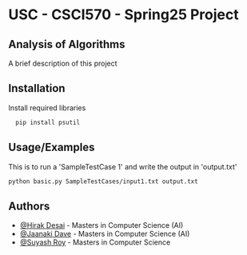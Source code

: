 
# USC - CSCI570 - Spring25 Project
## Analysis of Algorithms

A brief description of this project 


## Installation

Install required libraries

```bash
  pip install psutil
```
    
## Usage/Examples
This is to run a 'SampleTestCase 1' and write the output in 'output.txt'
```zsh
python basic.py SampleTestCases/input1.txt output.txt
```


## Authors

- [@Hirak Desai](https://www.github.com/hirak214) - Masters in Computer Science (AI)
- [@Jaanaki Dave](https://github.com/JaanakiDave11) - Masters in Computer Science (AI)
- [@Suyash Roy](https://github.com/SuyashRoy) - Masters in Computer Science

